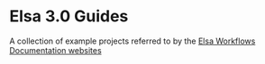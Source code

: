 # Elsa 3.0 Guides
A collection of example projects referred to by the [Elsa Workflows Documentation websites](https://elsaworkflows.io/)
